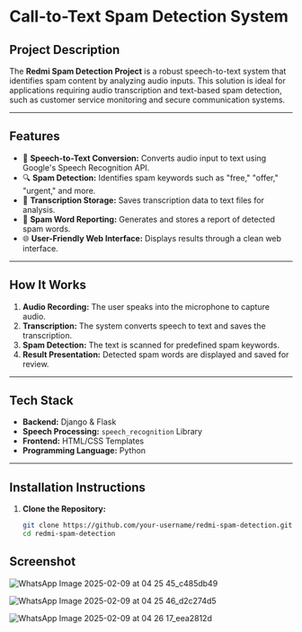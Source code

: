 # **Call-to-Text Spam Detection System**

## **Project Description**
The **Redmi Spam Detection Project** is a robust speech-to-text system that identifies spam content by analyzing audio inputs. This solution is ideal for applications requiring audio transcription and text-based spam detection, such as customer service monitoring and secure communication systems.

---

## **Features**
- 🎤 **Speech-to-Text Conversion:** Converts audio input to text using Google's Speech Recognition API.
- 🔍 **Spam Detection:** Identifies spam keywords such as "free," "offer," "urgent," and more.
- 📂 **Transcription Storage:** Saves transcription data to text files for analysis.
- 📜 **Spam Word Reporting:** Generates and stores a report of detected spam words.
- 🌐 **User-Friendly Web Interface:** Displays results through a clean web interface.

---

## **How It Works**
1. **Audio Recording:** The user speaks into the microphone to capture audio.
2. **Transcription:** The system converts speech to text and saves the transcription.
3. **Spam Detection:** The text is scanned for predefined spam keywords.
4. **Result Presentation:** Detected spam words are displayed and saved for review.

---

## **Tech Stack**
- **Backend:** Django & Flask
- **Speech Processing:** `speech_recognition` Library
- **Frontend:** HTML/CSS Templates
- **Programming Language:** Python

---

## **Installation Instructions**
1. **Clone the Repository:**  
   ```bash
   git clone https://github.com/your-username/redmi-spam-detection.git
   cd redmi-spam-detection

## **Screenshot**
![WhatsApp Image 2025-02-09 at 04 25 45_c485db49](https://github.com/user-attachments/assets/1a42102d-4c3d-4bb9-9cc0-dd9f0f35a073)


![WhatsApp Image 2025-02-09 at 04 25 46_d2c274d5](https://github.com/user-attachments/assets/41036d57-e1f8-49dd-ab18-f6fe17acfe50)


![WhatsApp Image 2025-02-09 at 04 26 17_eea2812d](https://github.com/user-attachments/assets/6fea10a7-06eb-45d7-840d-6678697ab77f)


